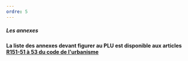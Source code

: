 ```yaml
---
ordre: 5
---
```


##### Les annexes

**La liste des annexes devant figurer au PLU est disponible aux articles [R151-51 à 53 du code de l'urbanisme](https://www.legifrance.gouv.fr/codes/section_lc/LEGITEXT000006074075/LEGISCTA000031720113/#LEGISCTA000031720525)**
